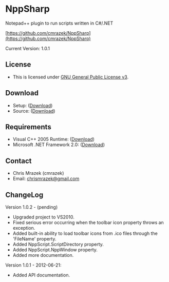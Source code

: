 # NppSharp
Notepad++ plugin to run scripts written in C#/.NET

[https://github.com/cmrazek/NppSharp](https://github.com/cmrazek/NppSharp)

Current Version: 1.0.1

## License
- This is licensed under [GNU General Public License v3](http://www.gnu.org/licenses/gpl.txt).

## Download
- Setup: ([Download](https://github.com/cmrazek/NppSharp/blob/master/Download/NppSharp_Setup_1.0.1.exe))
- Source: ([Download](https://github.com/cmrazek/NppSharp/zipball/master))

## Requirements
- Visual C++ 2005 Runtime: ([Download](http://www.microsoft.com/en-us/download/details.aspx?id=3387))
- Microsoft .NET Framework 2.0: ([Download](http://www.microsoft.com/en-us/download/details.aspx?id=19))

## Contact
- Chris Mrazek (cmrazek)
- Email: chrismrazek@gmail.com

## ChangeLog

Version 1.0.2 - (pending)
- Upgraded project to VS2010.
- Fixed serious error occurring when the toolbar icon property throws an exception.
- Added built-in ability to load toolbar icons from .ico files through the 'FileName' property.
- Added NppScript.ScriptDirectory property.
- Added NppScript.NppWindow property.
- Added more documentation.

Version 1.0.1 - 2012-06-21:
- Added API documentation.

